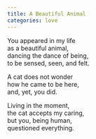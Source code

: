 ```yaml
---
title: A Beautiful Animal
categories: love
---
```

You appeared in my life  
as a beautiful animal,  
dancing the dance of being,  
to be sensed, seen, and felt.

A cat does not wonder  
how he came to be here,  
and, yet, you did.

Living in the moment,  
the cat accepts my caring,  
but you, being human,  
questioned everything.
